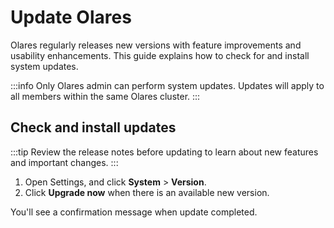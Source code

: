 # Update Olares
Olares regularly releases new versions with feature improvements and usability enhancements. This guide explains how to check for and install system updates.

:::info
Only Olares admin can perform system updates. Updates will apply to all members within the same Olares cluster.
:::

## Check and install updates
:::tip
Review the release notes before updating to learn about new features and important changes.
:::

1. Open Settings, and click **System** > **Version**. 
2. Click **Upgrade now** when there is an available new version.

You'll see a confirmation message when update completed.